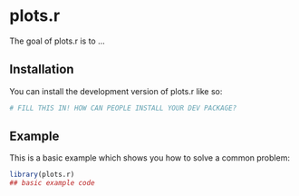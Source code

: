 
# plots.r

<!-- badges: start -->
<!-- badges: end -->

The goal of plots.r is to ...

## Installation

You can install the development version of plots.r like so:

``` r
# FILL THIS IN! HOW CAN PEOPLE INSTALL YOUR DEV PACKAGE?
```

## Example

This is a basic example which shows you how to solve a common problem:

``` r
library(plots.r)
## basic example code
```

